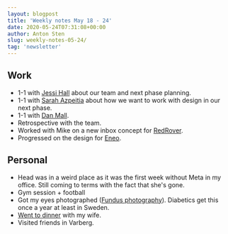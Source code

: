 ```yaml
---
layout: blogpost
title: 'Weekly notes May 18 - 24'
date: 2020-05-24T07:31:08+00:00
author: Anton Sten
slug: weekly-notes-05-24/
tag: 'newsletter'
---
```



## Work

- 1-1 with [Jessi Hall](https://twitter.com/jessiofhall) about our team and next phase planning.
- 1-1 with [Sarah Azpeitia](http://sarahazpeitia.com) about how we want to work with design in our next phase.
- 1-1 with [Dan Mall](http://danmall.me).  
- Retrospective with the team.
- Worked with Mike on a new inbox concept for [RedRover](https://www.redroverk12.com).
- Progressed on the design for [Eneo](https://eneosolutions.se).


## Personal

- Head was in a weird place as it was the first week without Meta in my office. Still coming to terms with the fact that she's gone.
- Gym session + football
- Got my eyes photographed ([Fundus photography](https://en.wikipedia.org/wiki/Fundus_photography)). Diabetics get this once a year at least in Sweden.
- [Went to dinner](https://www.atmosfar.com) with my wife.
- Visited friends in Varberg.
